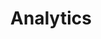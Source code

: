 ---
title: Analytics
description: "Data used to draw conclusions about users: who they are, what they want and what they do."
icon: 
layout: listing
---